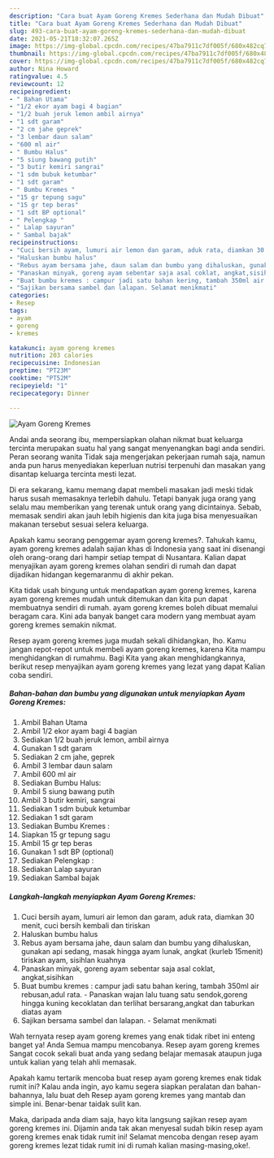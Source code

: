 ```yaml
---
description: "Cara buat Ayam Goreng Kremes Sederhana dan Mudah Dibuat"
title: "Cara buat Ayam Goreng Kremes Sederhana dan Mudah Dibuat"
slug: 493-cara-buat-ayam-goreng-kremes-sederhana-dan-mudah-dibuat
date: 2021-05-21T18:32:07.265Z
image: https://img-global.cpcdn.com/recipes/47ba7911c7df005f/680x482cq70/ayam-goreng-kremes-foto-resep-utama.jpg
thumbnail: https://img-global.cpcdn.com/recipes/47ba7911c7df005f/680x482cq70/ayam-goreng-kremes-foto-resep-utama.jpg
cover: https://img-global.cpcdn.com/recipes/47ba7911c7df005f/680x482cq70/ayam-goreng-kremes-foto-resep-utama.jpg
author: Nina Howard
ratingvalue: 4.5
reviewcount: 12
recipeingredient:
- " Bahan Utama"
- "1/2 ekor ayam bagi 4 bagian"
- "1/2 buah jeruk lemon ambil airnya"
- "1 sdt garam"
- "2 cm jahe geprek"
- "3 lembar daun salam"
- "600 ml air"
- " Bumbu Halus"
- "5 siung bawang putih"
- "3 butir kemiri sangrai"
- "1 sdm bubuk ketumbar"
- "1 sdt garam"
- " Bumbu Kremes "
- "15 gr tepung sagu"
- "15 gr tep beras"
- "1 sdt BP optional"
- " Pelengkap "
- " Lalap sayuran"
- " Sambal bajak"
recipeinstructions:
- "Cuci bersih ayam, lumuri air lemon dan garam, aduk rata, diamkan 30 menit, cuci bersih kembali dan tiriskan"
- "Haluskan bumbu halus"
- "Rebus ayam bersama jahe, daun salam dan bumbu yang dihaluskan, gunakan api sedang, masak hingga ayam lunak, angkat (kurleb 15menit) tiriskan ayam, sisihlan kuahnya"
- "Panaskan minyak, goreng ayam sebentar saja asal coklat, angkat,sisihkan"
- "Buat bumbu kremes : campur jadi satu bahan kering, tambah 350ml air rebusan,adul rata. Panaskan wajan lalu tuang satu sendok,goreng hingga kuning kecoklatan dan terlihat bersarang,angkat dan taburkan diatas ayam"
- "Sajikan bersama sambel dan lalapan. Selamat menikmati"
categories:
- Resep
tags:
- ayam
- goreng
- kremes

katakunci: ayam goreng kremes 
nutrition: 203 calories
recipecuisine: Indonesian
preptime: "PT23M"
cooktime: "PT52M"
recipeyield: "1"
recipecategory: Dinner

---
```



![Ayam Goreng Kremes](https://img-global.cpcdn.com/recipes/47ba7911c7df005f/680x482cq70/ayam-goreng-kremes-foto-resep-utama.jpg)

Andai anda seorang ibu, mempersiapkan olahan nikmat buat keluarga tercinta merupakan suatu hal yang sangat menyenangkan bagi anda sendiri. Peran seorang  wanita Tidak saja mengerjakan pekerjaan rumah saja, namun anda pun harus menyediakan keperluan nutrisi terpenuhi dan masakan yang disantap keluarga tercinta mesti lezat.

Di era  sekarang, kamu memang dapat membeli masakan jadi meski tidak harus susah memasaknya terlebih dahulu. Tetapi banyak juga orang yang selalu mau memberikan yang terenak untuk orang yang dicintainya. Sebab, memasak sendiri akan jauh lebih higienis dan kita juga bisa menyesuaikan makanan tersebut sesuai selera keluarga. 



Apakah kamu seorang penggemar ayam goreng kremes?. Tahukah kamu, ayam goreng kremes adalah sajian khas di Indonesia yang saat ini disenangi oleh orang-orang dari hampir setiap tempat di Nusantara. Kalian dapat menyajikan ayam goreng kremes olahan sendiri di rumah dan dapat dijadikan hidangan kegemaranmu di akhir pekan.

Kita tidak usah bingung untuk mendapatkan ayam goreng kremes, karena ayam goreng kremes mudah untuk ditemukan dan kita pun dapat membuatnya sendiri di rumah. ayam goreng kremes boleh dibuat memalui beragam cara. Kini ada banyak banget cara modern yang membuat ayam goreng kremes semakin nikmat.

Resep ayam goreng kremes juga mudah sekali dihidangkan, lho. Kamu jangan repot-repot untuk membeli ayam goreng kremes, karena Kita mampu menghidangkan di rumahmu. Bagi Kita yang akan menghidangkannya, berikut resep menyajikan ayam goreng kremes yang lezat yang dapat Kalian coba sendiri.

<!--inarticleads1-->

##### Bahan-bahan dan bumbu yang digunakan untuk menyiapkan Ayam Goreng Kremes:

1. Ambil  Bahan Utama
1. Ambil 1/2 ekor ayam bagi 4 bagian
1. Sediakan 1/2 buah jeruk lemon, ambil airnya
1. Gunakan 1 sdt garam
1. Sediakan 2 cm jahe, geprek
1. Ambil 3 lembar daun salam
1. Ambil 600 ml air
1. Sediakan  Bumbu Halus:
1. Ambil 5 siung bawang putih
1. Ambil 3 butir kemiri, sangrai
1. Sediakan 1 sdm bubuk ketumbar
1. Sediakan 1 sdt garam
1. Sediakan  Bumbu Kremes :
1. Siapkan 15 gr tepung sagu
1. Ambil 15 gr tep beras
1. Gunakan 1 sdt BP (optional)
1. Sediakan  Pelengkap :
1. Sediakan  Lalap sayuran
1. Sediakan  Sambal bajak




<!--inarticleads2-->

##### Langkah-langkah menyiapkan Ayam Goreng Kremes:

1. Cuci bersih ayam, lumuri air lemon dan garam, aduk rata, diamkan 30 menit, cuci bersih kembali dan tiriskan
1. Haluskan bumbu halus
1. Rebus ayam bersama jahe, daun salam dan bumbu yang dihaluskan, gunakan api sedang, masak hingga ayam lunak, angkat (kurleb 15menit) tiriskan ayam, sisihlan kuahnya
1. Panaskan minyak, goreng ayam sebentar saja asal coklat, angkat,sisihkan
1. Buat bumbu kremes : campur jadi satu bahan kering, tambah 350ml air rebusan,adul rata. - Panaskan wajan lalu tuang satu sendok,goreng hingga kuning kecoklatan dan terlihat bersarang,angkat dan taburkan diatas ayam
1. Sajikan bersama sambel dan lalapan. - Selamat menikmati




Wah ternyata resep ayam goreng kremes yang enak tidak ribet ini enteng banget ya! Anda Semua mampu mencobanya. Resep ayam goreng kremes Sangat cocok sekali buat anda yang sedang belajar memasak ataupun juga untuk kalian yang telah ahli memasak.

Apakah kamu tertarik mencoba buat resep ayam goreng kremes enak tidak rumit ini? Kalau anda ingin, ayo kamu segera siapkan peralatan dan bahan-bahannya, lalu buat deh Resep ayam goreng kremes yang mantab dan simple ini. Benar-benar taidak sulit kan. 

Maka, daripada anda diam saja, hayo kita langsung sajikan resep ayam goreng kremes ini. Dijamin anda tak akan menyesal sudah bikin resep ayam goreng kremes enak tidak rumit ini! Selamat mencoba dengan resep ayam goreng kremes lezat tidak rumit ini di rumah kalian masing-masing,oke!.

